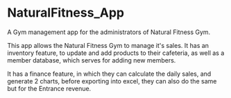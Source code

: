 # NaturalFitness_App
A Gym management app for the administrators of Natural Fitness Gym.

This app allows the Natural Fitness Gym to manage it's sales. It has an inventory feature, to update and add products to their cafeteria, as well as a member database, which serves for adding new members.

It has a finance feature, in which they can calculate the daily sales, and generate 2 charts, before exporting into excel, they can also do the same but for the Entrance revenue.
